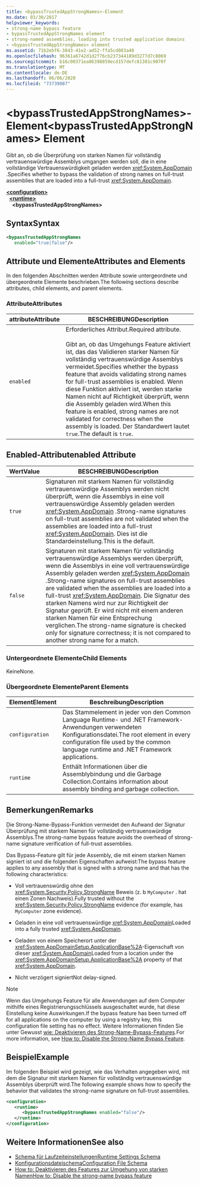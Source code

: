 ```yaml
---
title: <bypassTrustedAppStrongNames>-Element
ms.date: 03/30/2017
helpviewer_keywords:
- strong-name bypass feature
- bypassTrustedAppStrongNames element
- strong-named assemblies, loading into trusted application domains
- <bypassTrustedAppStrongNames> element
ms.assetid: 71b2ebf6-3843-41e2-ad52-ffa5cd083a40
ms.openlocfilehash: 96361a6742d1d2f76cb237344189d3277d7c8069
ms.sourcegitcommit: b16c00371ea06398859ecd157defc81301c9070f
ms.translationtype: MT
ms.contentlocale: de-DE
ms.lasthandoff: 06/06/2020
ms.locfileid: "73739087"
---
```

# <a name="bypasstrustedappstrongnames-element"></a><span data-ttu-id="085b7-102">\<bypassTrustedAppStrongNames>-Element</span><span class="sxs-lookup"><span data-stu-id="085b7-102">\<bypassTrustedAppStrongNames> Element</span></span>

<span data-ttu-id="085b7-103">Gibt an, ob die Überprüfung von starken Namen für vollständig vertrauenswürdige Assemblys umgangen werden soll, die in eine vollständige Vertrauenswürdigkeit geladen werden <xref:System.AppDomain> .</span><span class="sxs-lookup"><span data-stu-id="085b7-103">Specifies whether to bypass the validation of strong names on full-trust assemblies that are loaded into a full-trust <xref:System.AppDomain>.</span></span>

[**\<configuration>**](../configuration-element.md)\
&nbsp;&nbsp;[**\<runtime>**](runtime-element.md)\
&nbsp;&nbsp;&nbsp;&nbsp;**\<bypassTrustedAppStrongNames>**

## <a name="syntax"></a><span data-ttu-id="085b7-104">Syntax</span><span class="sxs-lookup"><span data-stu-id="085b7-104">Syntax</span></span>

```xml
<bypassTrustedAppStrongNames
   enabled="true|false"/>
```

## <a name="attributes-and-elements"></a><span data-ttu-id="085b7-105">Attribute und Elemente</span><span class="sxs-lookup"><span data-stu-id="085b7-105">Attributes and Elements</span></span>

<span data-ttu-id="085b7-106">In den folgenden Abschnitten werden Attribute sowie untergeordnete und übergeordnete Elemente beschrieben.</span><span class="sxs-lookup"><span data-stu-id="085b7-106">The following sections describe attributes, child elements, and parent elements.</span></span>

### <a name="attributes"></a><span data-ttu-id="085b7-107">Attribute</span><span class="sxs-lookup"><span data-stu-id="085b7-107">Attributes</span></span>

|<span data-ttu-id="085b7-108">attribute</span><span class="sxs-lookup"><span data-stu-id="085b7-108">Attribute</span></span>|<span data-ttu-id="085b7-109">BESCHREIBUNG</span><span class="sxs-lookup"><span data-stu-id="085b7-109">Description</span></span>|
|---------------|-----------------|
|`enabled`|<span data-ttu-id="085b7-110">Erforderliches Attribut.</span><span class="sxs-lookup"><span data-stu-id="085b7-110">Required attribute.</span></span><br /><br /> <span data-ttu-id="085b7-111">Gibt an, ob das Umgehungs Feature aktiviert ist, das das Validieren starker Namen für vollständig vertrauenswürdige Assemblys vermeidet.</span><span class="sxs-lookup"><span data-stu-id="085b7-111">Specifies whether the bypass feature that avoids validating strong names for full-trust assemblies is enabled.</span></span> <span data-ttu-id="085b7-112">Wenn diese Funktion aktiviert ist, werden starke Namen nicht auf Richtigkeit überprüft, wenn die Assembly geladen wird.</span><span class="sxs-lookup"><span data-stu-id="085b7-112">When this feature is enabled, strong names are not validated for correctness when the assembly is loaded.</span></span> <span data-ttu-id="085b7-113">Der Standardwert lautet `true`.</span><span class="sxs-lookup"><span data-stu-id="085b7-113">The default is `true`.</span></span>|

## <a name="enabled-attribute"></a><span data-ttu-id="085b7-114">Enabled-Attribut</span><span class="sxs-lookup"><span data-stu-id="085b7-114">enabled Attribute</span></span>

|<span data-ttu-id="085b7-115">Wert</span><span class="sxs-lookup"><span data-stu-id="085b7-115">Value</span></span>|<span data-ttu-id="085b7-116">BESCHREIBUNG</span><span class="sxs-lookup"><span data-stu-id="085b7-116">Description</span></span>|
|-----------|-----------------|
|`true`|<span data-ttu-id="085b7-117">Signaturen mit starkem Namen für vollständig vertrauenswürdige Assemblys werden nicht überprüft, wenn die Assemblys in eine voll vertrauenswürdige Assembly geladen werden <xref:System.AppDomain> .</span><span class="sxs-lookup"><span data-stu-id="085b7-117">Strong-name signatures on full-trust assemblies are not validated when the assemblies are loaded into a full-trust <xref:System.AppDomain>.</span></span> <span data-ttu-id="085b7-118">Dies ist die Standardeinstellung.</span><span class="sxs-lookup"><span data-stu-id="085b7-118">This is the default.</span></span>|
|`false`|<span data-ttu-id="085b7-119">Signaturen mit starkem Namen für vollständig vertrauenswürdige Assemblys werden überprüft, wenn die Assemblys in eine voll vertrauenswürdige Assembly geladen werden <xref:System.AppDomain> .</span><span class="sxs-lookup"><span data-stu-id="085b7-119">Strong-name signatures on full-trust assemblies are validated when the assemblies are loaded into a full-trust <xref:System.AppDomain>.</span></span> <span data-ttu-id="085b7-120">Die Signatur des starken Namens wird nur zur Richtigkeit der Signatur geprüft. Er wird nicht mit einem anderen starken Namen für eine Entsprechung verglichen.</span><span class="sxs-lookup"><span data-stu-id="085b7-120">The strong-name signature is checked only for signature correctness; it is not compared to another strong name for a match.</span></span>|

### <a name="child-elements"></a><span data-ttu-id="085b7-121">Untergeordnete Elemente</span><span class="sxs-lookup"><span data-stu-id="085b7-121">Child Elements</span></span>

<span data-ttu-id="085b7-122">Keine</span><span class="sxs-lookup"><span data-stu-id="085b7-122">None.</span></span>

### <a name="parent-elements"></a><span data-ttu-id="085b7-123">Übergeordnete Elemente</span><span class="sxs-lookup"><span data-stu-id="085b7-123">Parent Elements</span></span>

|<span data-ttu-id="085b7-124">Element</span><span class="sxs-lookup"><span data-stu-id="085b7-124">Element</span></span>|<span data-ttu-id="085b7-125">Beschreibung</span><span class="sxs-lookup"><span data-stu-id="085b7-125">Description</span></span>|
|-------------|-----------------|
|`configuration`|<span data-ttu-id="085b7-126">Das Stammelement in jeder von den Common Language Runtime- und .NET Framework-Anwendungen verwendeten Konfigurationsdatei.</span><span class="sxs-lookup"><span data-stu-id="085b7-126">The root element in every configuration file used by the common language runtime and .NET Framework applications.</span></span>|
|`runtime`|<span data-ttu-id="085b7-127">Enthält Informationen über die Assemblybindung und die Garbage Collection.</span><span class="sxs-lookup"><span data-stu-id="085b7-127">Contains information about assembly binding and garbage collection.</span></span>|

## <a name="remarks"></a><span data-ttu-id="085b7-128">Bemerkungen</span><span class="sxs-lookup"><span data-stu-id="085b7-128">Remarks</span></span>

<span data-ttu-id="085b7-129">Die Strong-Name-Bypass-Funktion vermeidet den Aufwand der Signatur Überprüfung mit starkem Namen für vollständig vertrauenswürdige Assemblys.</span><span class="sxs-lookup"><span data-stu-id="085b7-129">The strong-name bypass feature avoids the overhead of strong-name signature verification of full-trust assemblies.</span></span>

<span data-ttu-id="085b7-130">Das Bypass-Feature gilt für jede Assembly, die mit einem starken Namen signiert ist und die folgenden Eigenschaften aufweist:</span><span class="sxs-lookup"><span data-stu-id="085b7-130">The bypass feature applies to any assembly that is signed with a strong name and that has the following characteristics:</span></span>

- <span data-ttu-id="085b7-131">Voll vertrauenswürdig ohne den <xref:System.Security.Policy.StrongName> Beweis (z. b `MyComputer` . hat einen Zonen Nachweis).</span><span class="sxs-lookup"><span data-stu-id="085b7-131">Fully trusted without the <xref:System.Security.Policy.StrongName> evidence (for example, has `MyComputer` zone evidence).</span></span>

- <span data-ttu-id="085b7-132">Geladen in eine voll vertrauenswürdige <xref:System.AppDomain></span><span class="sxs-lookup"><span data-stu-id="085b7-132">Loaded into a fully trusted <xref:System.AppDomain>.</span></span>

- <span data-ttu-id="085b7-133">Geladen von einem Speicherort unter der <xref:System.AppDomainSetup.ApplicationBase%2A>-Eigenschaft von dieser <xref:System.AppDomain></span><span class="sxs-lookup"><span data-stu-id="085b7-133">Loaded from a location under the <xref:System.AppDomainSetup.ApplicationBase%2A> property of that <xref:System.AppDomain>.</span></span>

- <span data-ttu-id="085b7-134">Nicht verzögert signiert</span><span class="sxs-lookup"><span data-stu-id="085b7-134">Not delay-signed.</span></span>

> [!NOTE]
> <span data-ttu-id="085b7-135">Wenn das Umgehungs Feature für alle Anwendungen auf dem Computer mithilfe eines Registrierungsschlüssels ausgeschaltet wurde, hat diese Einstellung keine Auswirkungen.</span><span class="sxs-lookup"><span data-stu-id="085b7-135">If the bypass feature has been turned off for all applications on the computer by using a registry key, this configuration file setting has no effect.</span></span> <span data-ttu-id="085b7-136">Weitere Informationen finden Sie unter Gewusst [wie: Deaktivieren des Strong-Name-Bypass-Features](../../../../standard/assembly/disable-strong-name-bypass-feature.md).</span><span class="sxs-lookup"><span data-stu-id="085b7-136">For more information, see [How to: Disable the Strong-Name Bypass Feature](../../../../standard/assembly/disable-strong-name-bypass-feature.md).</span></span>

## <a name="example"></a><span data-ttu-id="085b7-137">Beispiel</span><span class="sxs-lookup"><span data-stu-id="085b7-137">Example</span></span>

<span data-ttu-id="085b7-138">Im folgenden Beispiel wird gezeigt, wie das Verhalten angegeben wird, mit dem die Signatur mit starkem Namen für vollständig vertrauenswürdige Assemblys überprüft wird.</span><span class="sxs-lookup"><span data-stu-id="085b7-138">The following example shows how to specify the behavior that validates the strong-name signature on full-trust assemblies.</span></span>

```xml
<configuration>
   <runtime>
      <bypassTrustedAppStrongNames enabled="false"/>
   </runtime>
</configuration>
```

## <a name="see-also"></a><span data-ttu-id="085b7-139">Weitere Informationen</span><span class="sxs-lookup"><span data-stu-id="085b7-139">See also</span></span>

- [<span data-ttu-id="085b7-140">Schema für Laufzeiteinstellungen</span><span class="sxs-lookup"><span data-stu-id="085b7-140">Runtime Settings Schema</span></span>](index.md)
- [<span data-ttu-id="085b7-141">Konfigurationsdateischema</span><span class="sxs-lookup"><span data-stu-id="085b7-141">Configuration File Schema</span></span>](../index.md)
- [<span data-ttu-id="085b7-142">How to: Deaktivieren des Features zur Umgehung von starken Namen</span><span class="sxs-lookup"><span data-stu-id="085b7-142">How to: Disable the strong-name bypass feature</span></span>](../../../../standard/assembly/disable-strong-name-bypass-feature.md)
